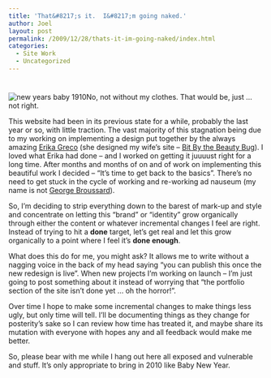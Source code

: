 ```yaml
---
title: 'That&#8217;s it.  I&#8217;m going naked.'
author: Joel
layout: post
permalink: /2009/12/28/thats-it-im-going-naked/index.html
categories:
  - Site Work
  - Uncategorized
---
```

# 

![][1]No, not without my clothes. That would be, just … not right.

 [1]: /wp-content/uploads/2009/12/new-years-baby-1910-246x300.jpg "new years baby 1910"

This website had been in its previous state for a while, probably the last year or so, with little traction. The vast majority of this stagnation being due to my working on implementing a design put together by the always amazing [Erika Greco][2] (she designed my wife’s site – [Bit By the Beauty Bug][3]). I loved what Erika had done – and I worked on getting it juuuust right for a long time. After months and months of on and of work on implementing this beautiful work I decided – “It’s time to get back to the basics”. There’s no need to get stuck in the cycle of working and re-working ad nauseum (my name is not [George Broussard][4]). 

 [2]: http://www.erikagreco.com/blog/
 [3]: http://bitbythebeautybug.com
 [4]: http://www.wired.com/magazine/2009/12/fail_duke_nukem/

So, I’m deciding to strip everything down to the barest of mark-up and style and concentrate on letting this “brand” or “identity” grow organically through either the content or whatever incremental changes I feel are right. Instead of trying to hit a **done** target, let’s get real and let this grow organically to a point where I feel it’s **done enough**.

What does this do for me, you might ask? It allows me to write without a nagging voice in the back of my head saying “you can publish this once the new redesign is live”. When new projects I’m working on launch – I’m just going to post something about it instead of worrying that “the portfolio section of the site isn’t done yet … oh the horror!”.

Over time I hope to make some incremental changes to make things less ugly, but only time will tell. I’ll be documenting things as they change for posterity’s sake so I can review how time has treated it, and maybe share its mutation with everyone with hopes any and all feedback would make me better.

So, please bear with me while I hang out here all exposed and vulnerable and stuff. It’s only appropriate to bring in 2010 like Baby New Year.
